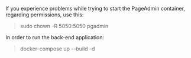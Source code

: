 If you experience problems while trying to start the PageAdmin container, regarding permissions, use this:
> sudo chown -R 5050:5050 pgadmin

In order to run the back-end application:
> docker-compose up --build -d